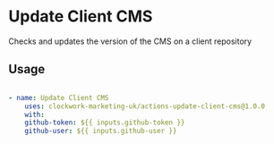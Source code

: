 # Update Client CMS

Checks and updates the version of the CMS on a client repository

## Usage

```yaml

- name: Update Client CMS
    uses: clockwork-marketing-uk/actions-update-client-cms@1.0.0
    with:
    github-token: ${{ inputs.github-token }}
    github-user: ${{ inputs.github-user }}

```

